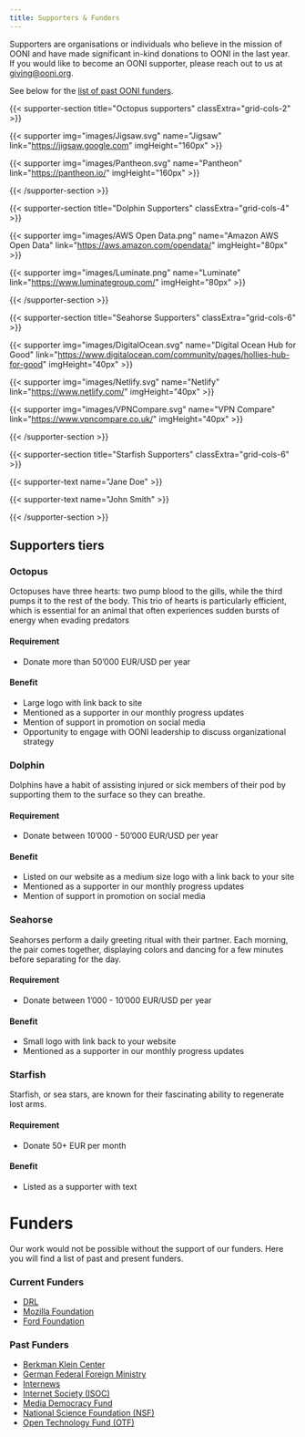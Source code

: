 ```yaml
---
title: Supporters & Funders
---
```


Supporters are organisations or individuals who believe in the mission of OONI
and have made significant in-kind donations to OONI in the last year. If
you would like to become an OONI supporter, please reach out to us at
giving@ooni.org.

See below for the [list of past OONI funders](#funders).

{{< supporter-section title="Octopus supporters" classExtra="grid-cols-2" >}}

{{< supporter img="images/Jigsaw.svg" name="Jigsaw" link="https://jigsaw.google.com" imgHeight="160px" >}}

{{< supporter img="images/Pantheon.svg" name="Pantheon" link="https://pantheon.io/" imgHeight="160px" >}}

{{< /supporter-section >}}

{{< supporter-section title="Dolphin Supporters" classExtra="grid-cols-4" >}}

{{< supporter img="images/AWS Open Data.png" name="Amazon AWS Open Data" link="https://aws.amazon.com/opendata/" imgHeight="80px" >}}

{{< supporter img="images/Luminate.png" name="Luminate" link="https://www.luminategroup.com/" imgHeight="80px" >}}

{{< /supporter-section >}}

{{< supporter-section title="Seahorse Supporters" classExtra="grid-cols-6" >}}

{{< supporter img="images/DigitalOcean.svg" name="Digital Ocean Hub for Good" link="https://www.digitalocean.com/community/pages/hollies-hub-for-good" imgHeight="40px" >}}

{{< supporter img="images/Netlify.svg" name="Netlify" link="https://www.netlify.com/" imgHeight="40px" >}}

{{< supporter img="images/VPNCompare.svg" name="VPN Compare" link="https://www.vpncompare.co.uk/" imgHeight="40px" >}}


{{< /supporter-section >}}

{{< supporter-section title="Starfish Supporters" classExtra="grid-cols-6" >}}

{{< supporter-text name="Jane Doe" >}}

{{< supporter-text name="John Smith" >}}

{{< /supporter-section >}}

## Supporters tiers

### Octopus

Octopuses have three hearts: two pump blood to the gills, while the third pumps
it to the rest of the body. This trio of hearts is particularly efficient, which
is essential for an animal that often experiences sudden bursts of energy when
evading predators

#### Requirement

* Donate more than 50’000 EUR/USD per year

#### Benefit

* Large logo with link back to site
* Mentioned as a supporter in our monthly progress updates
* Mention of support in promotion on social media
* Opportunity to engage with OONI leadership to discuss organizational strategy

### Dolphin

Dolphins have a habit of assisting injured or sick members of their pod by
supporting them to the surface so they can breathe.

#### Requirement

* Donate between 10’000 - 50’000 EUR/USD per year

#### Benefit

* Listed on our website as a medium size logo with a link back to your site
* Mentioned as a supporter in our monthly progress updates
* Mention of support in promotion on social media

### Seahorse

Seahorses perform a daily greeting ritual with their partner. Each morning, the
pair comes together, displaying colors and dancing for a few minutes before
separating for the day.

#### Requirement

* Donate between 1’000 - 10’000 EUR/USD per year

#### Benefit

* Small logo with link back to your website
* Mentioned as a supporter in our monthly progress updates

### Starfish

Starfish, or sea stars, are known for their fascinating ability to regenerate lost arms. 

#### Requirement

* Donate 50+ EUR per month

#### Benefit
* Listed as a supporter with text

# Funders

Our work would not be possible without the support of our funders. Here you will
find a list of past and present funders.

### Current Funders

* [DRL](https://www.state.gov/bureaus-offices/under-secretary-for-civilian-security-democracy-and-human-rights/bureau-of-democracy-human-rights-and-labor/)
* [Mozilla Foundation](https://foundation.mozilla.org/)
* [Ford Foundation](https://www.fordfoundation.org/)

### Past Funders

* [Berkman Klein Center](https://cyber.harvard.edu/)
* [German Federal Foreign Ministry](https://www.auswaertiges-amt.de/)
* [Internews](https://internews.org/)
* [Internet Society (ISOC)](https://www.internetsociety.org/)
* [Media Democracy Fund](https://mediademocracyfund.org/)
* [National Science Foundation (NSF)](https://www.nsf.gov/)
* [Open Technology Fund (OTF)](https://www.opentech.fund/)